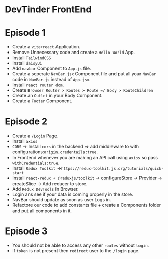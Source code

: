 # DevTinder FrontEnd

# Episode 1

- Create a `vite+react` Application.
- Remove Unnecessary code and create a `Hello World` App.
- Install `TailwindCSS`
- Install `daisyUi`
- Add `navbar` Component to `App.js` file.
- Create a seperate `NavBar.jsx` Component file and put all your `NavBar` code in `NavBar.js` instead of `App.jsx`.
- Install `react router dom`.
- Create `Browser Router > Routes > Route =/ Body > RouteChildren`
- Create an `Outlet` in your Body Component.
- Create a `Footer` Component.

# Episode 2
- Create a `/Login` Page.
- Install `axios`
- `CORS` -> Install `cors` in the backend => add middleware to with configurations:`origin,credentails:true`.
- In Frontend whenever you are making an API call using `axios` so pass `withCredentials:true`.
- Install `Redux Toolkit` ->`https://redux-toolkit.js.org/tutorials/quick-start`
- Install `react-redux + @reduxjs/toolkit` -> configureStore -> Provider -> createSlice -> Add reducer to store. 
- Add `Redux DevTools` in Browser.
- Login ans see if your data is coming properly in the store.
- NavBar should update as soon as user Logs in.
- Refactore our code to add constants file + create a Components folder and put all components in it.


# Episode 3

- You should not be able to access any other `routes` without `login`.
- If `token` is not present then `redirect` user to the `/login` page.

